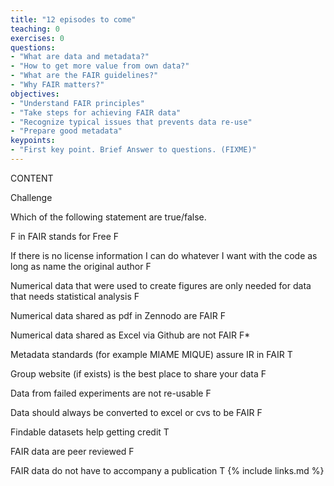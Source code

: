 ```yaml
---
title: "12 episodes to come"
teaching: 0
exercises: 0
questions:
- "What are data and metadata?" 
- "How to get more value from own data?" 
- "What are the FAIR guidelines?" 
- "Why FAIR matters?" 
objectives:
- "Understand FAIR principles"
- "Take steps for achieving FAIR data"
- "Recognize typical issues that prevents data re-use" 
- "Prepare good metadata" 
keypoints:
- "First key point. Brief Answer to questions. (FIXME)"
---
```


CONTENT

Challenge 

Which of the following statement are true/false. 

F in FAIR stands for Free F 

If there is no license information I can do whatever I want with the code as long as name the original author F 

Numerical data that were used to create figures are only needed for data that needs statistical analysis F 

Numerical data shared as pdf in Zennodo are FAIR F 

Numerical data shared as Excel via Github are not FAIR F* 

Metadata standards (for example MIAME MIQUE) assure IR in FAIR T 

Group website (if exists) is the best place to share your data F 

Data from failed experiments are not re-usable F 

Data should always be converted to excel or cvs to be FAIR F 

Findable datasets help getting credit T 

FAIR data are peer reviewed F 

FAIR data do not have to accompany a publication T 
{% include links.md %}

